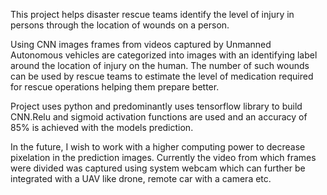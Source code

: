 This project helps disaster rescue teams identify the level of injury in persons through the location of wounds on a person. 

Using CNN images frames from videos captured by Unmanned Autonomous vehicles are categorized into images with an identifying label around the location of injury on the human.
The number of such wounds can be used by rescue teams to estimate the level of medication required for rescue operations helping them prepare better.

Project uses python and predominantly uses tensorflow library to build CNN.Relu and sigmoid activation functions are used and an accuracy of 85% is achieved with the models prediction.


In the future, I wish to work with a higher computing power to decrease pixelation in the prediction images. Currently the video from which frames were divided was captured using system webcam which can further be integrated with a UAV like drone, remote car with a camera etc.
